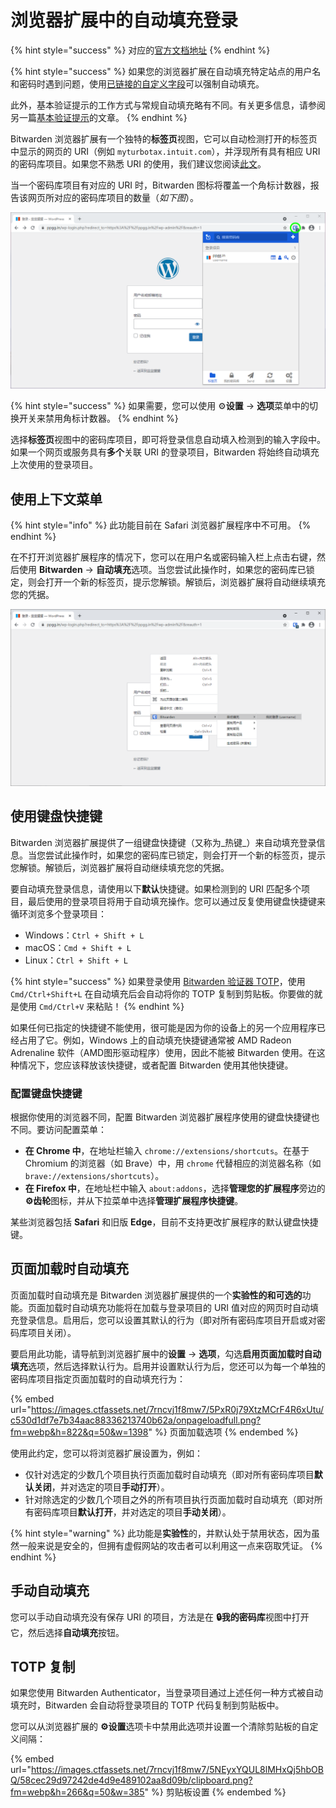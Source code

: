 # 浏览器扩展中的自动填充登录

{% hint style="success" %}
对应的[官方文档地址](https://bitwarden.com/help/article/auto-fill-browser/)
{% endhint %}

{% hint style="success" %}
如果您的浏览器扩展在自动填充特定站点的用户名和密码时遇到问题，使用[已链接的自定义字段](<Auto-fill Custom Fields.md#using-linked-custom-fields>)可以强制自动填充。

此外，基本验证提示的工作方式与常规自动填充略有不同。有关更多信息，请参阅另一篇[基本验证提示](basic-auth-prompts.md)的文章。
{% endhint %}

Bitwarden 浏览器扩展有一个独特的**标签页**视图，它可以自动检测打开的标签页中显示的网页的 URI（例如 `myturbotax.intuit.com`），并浮现所有具有相应 URI 的密码库项目。如果您不熟悉 URI 的使用，我们建议您阅读[此文](using-uris.md)。

当一个密码库项目有对应的 URI 时，Bitwarden 图标将覆盖一个角标计数器，报告该网页所对应的密码库项目的数量（_如下图_）。

![角标计数器](../../.gitbook/assets/browserext-tab.png)

{% hint style="success" %}
如果需要，您可以使用 ⚙️**设置** → **选项**菜单中的切换开关来禁用角标计数器。
{% endhint %}

选择**标签页**视图中的密码库项目，即可将登录信息自动填入检测到的输入字段中。如果一个网页或服务具有**多个**关联 URI 的登录项目，Bitwarden 将始终自动填充上次使用的登录项目。

## 使用上下文菜单 <a href="#using-the-context-menu" id="using-the-context-menu"></a>

{% hint style="info" %}
此功能目前在 Safari 浏览器扩展程序中不可用。
{% endhint %}

在不打开浏览器扩展程序的情况下，您可以在用户名或密码输入栏上点击右键，然后使用 **Bitwarden** → **自动填充**选项。当您尝试此操作时，如果您的密码库已锁定，则会打开一个新的标签页，提示您解锁。解锁后，浏览器扩展将自动继续填充您的凭据。

![](../../.gitbook/assets/browserext-context.png)

## 使用键盘快捷键 <a href="#using-keyboard-shortcuts" id="using-keyboard-shortcuts"></a>

Bitwarden 浏览器扩展提供了一组键盘快捷键（又称为_热键_）来自动填充登录信息。当您尝试此操作时，如果您的密码库已锁定，则会打开一个新的标签页，提示您解锁。解锁后，浏览器扩展将自动继续填充您的凭据。

要自动填充登录信息，请使用以下**默认**快捷键。如果检测到的 URI 匹配多个项目，最后使用的登录项目将用于自动填充操作。您可以通过反复使用键盘快捷键来循环浏览多个登录项目：

* Windows：`Ctrl + Shift + L`
* macOS：`Cmd + Shift + L`
* Linux：`Ctrl + Shift + L`

{% hint style="success" %}
如果登录使用 [Bitwarden 验证器 TOTP](../vault-basics/totp.md)，使用 `Cmd/Ctrl+Shift+L` 在自动填充后会自动将你的 TOTP 复制到剪贴板。你要做的就是使用 `Cmd/Ctrl+V` 来粘贴！
{% endhint %}

如果任何已指定的快捷键不能使用，很可能是因为你的设备上的另一个应用程序已经占用了它。例如，Windows 上的自动填充快捷键通常被 AMD Radeon Adrenaline 软件（AMD图形驱动程序）使用，因此不能被 Bitwarden 使用。在这种情况下，您应该释放该快捷键，或者配置 Bitwarden 使用其他快捷键。

### 配置键盘快捷键 <a href="#configuring-keyboard-shortcuts" id="configuring-keyboard-shortcuts"></a>

根据你使用的浏览器不同，配置 Bitwarden 浏览器扩展程序使用的键盘快捷键也不同。要访问配置菜单：

* **在 Chrome 中**，在地址栏输入 `chrome://extensions/shortcuts`。在基于 Chromium 的浏览器（如 Brave）中，用 `chrome` 代替相应的浏览器名称（如 `brave://extensions/shortcuts`）。
* **在 Firefox 中**，在地址栏中输入 `about:addons`，选择**管理您的扩展程序**旁边的 **⚙️齿轮**图标，并从下拉菜单中选择**管理扩展程序快捷键**。

某些浏览器包括 **Safari** 和旧版 **Edge**，目前不支持更改扩展程序的默认键盘快捷键。

## 页面加载时自动填充 <a href="#on-page-load" id="on-page-load"></a>

页面加载时自动填充是 Bitwarden 浏览器扩展提供的一个**实验性的和可选的**功能。页面加载时自动填充功能将在加载与登录项目的 URI 值对应的网页时自动填充登录信息。启用后，您可以设置其默认的行为（即对所有密码库项目开启或对密码库项目关闭）。

要启用此功能，请导航到浏览器扩展中的**设置** → **选项**，勾选**启用页面加载时自动填充**选项，然后选择默认行为。启用并设置默认行为后，您还可以为每一个单独的密码库项目指定页面加载时的自动填充行为：

{% embed url="https://images.ctfassets.net/7rncvj1f8mw7/5PxR0j79XtzMCrF4R6xUtu/c530d1df7e7b34aac88336213740b62a/onpageloadfull.png?fm=webp&h=822&q=50&w=1398" %}
页面加载选项
{% endembed %}

使用此约定，您可以将浏览器扩展设置为，例如：

* 仅针对选定的少数几个项目执行页面加载时自动填充（即对所有密码库项目**默认关闭**，并对选定的项目**手动打开**）。
* 针对除选定的少数几个项目之外的所有项目执行页面加载时自动填充（即对所有密码库项目**默认打开**，并对选定的项目**手动关闭**）。

{% hint style="warning" %}
此功能是**实验性**的，并默认处于禁用状态，因为虽然一般来说是安全的，但拥有虚假网站的攻击者可以利用这一点来窃取凭证。
{% endhint %}

## 手动自动填充 <a href="#manually-auto-fill" id="manually-auto-fill"></a>

您可以手动自动填充没有保存 URI 的项目，方法是在 **🔒我的密码库**视图中打开它，然后选择**自动填充**按钮。

## TOTP 复制 <a href="#totp-copy" id="totp-copy"></a>

如果您使用 Bitwarden Authenticator，当登录项目通过上述任何一种方式被自动填充时，Bitwarden 会自动将登录项目的 TOTP 代码复制到剪贴板中。

您可以从浏览器扩展的 **⚙️设置**选项卡中禁用此选项并设置一个清除剪贴板的自定义间隔：

{% embed url="https://images.ctfassets.net/7rncvj1f8mw7/5NEyxYQUL8lMHxQj5hbOBQ/58cec29d97242de4d9e489102aa8d09b/clipboard.png?fm=webp&h=266&q=50&w=385" %}
剪贴板设置
{% endembed %}
